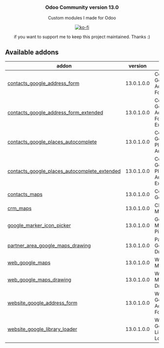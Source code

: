 <div align="center">
    <h3>Odoo Community version 13.0</h3>
    <p>Custom modules I made for Odoo</p>
    <p><a href="https://ko-fi.com/P5P4FOM0" target="_blank"><img src="https://www.ko-fi.com/img/donate_sm.png" alt="ko-fi"/></a></p>
    <p>if you want to support me to keep this project maintained. Thanks :)</p>
</div>

Available addons
----------------
addon | version | summary
--- | --- | ---
[contacts_google_address_form](contacts_google_address_form/) | 13.0.1.0.0 | Contacts Google Address Form
[contacts_google_address_form_extended](contacts_google_address_form_extended/) | 13.0.1.0.0 | Contacts Google Address Form Extended
[contacts_google_places_autocomplete](contacts_google_places_autocomplete/) | 13.0.1.0.0 | Contacts Google Places Autocomplete
[contacts_google_places_autocomplete_extended](contacts_google_places_autocomplete_extended/) | 13.0.1.0.0 | Contacts Google Places Autocomplete Extended
[contacts_maps](contacts_maps/) | 13.0.1.0.0 | Contacts Google Maps
[crm_maps](crm_maps/) | 13.0.1.0.0 | CRM Google Maps
[google_marker_icon_picker](google_marker_icon_picker/) | 13.0.1.0.0 | Google Marker Icon Picker
[partner_area_google_maps_drawing](partner_area_google_maps_drawing/) | 13.0.1.0.0 | Partner Area Google Maps Drawing
[web_google_maps](web_google_maps/) | 13.0.1.0.0 | Web Google Maps
[web_google_maps_drawing](web_google_maps_drawing/) | 13.0.1.0.0 | Web Google Maps Drawing
[website_google_address_form](website_google_address_form/) | 13.0.1.0.0 | Website Google Address Form
[website_google_library_loader](website_google_library_loader/) | 13.0.1.0.0 | Website Google Library Loader

